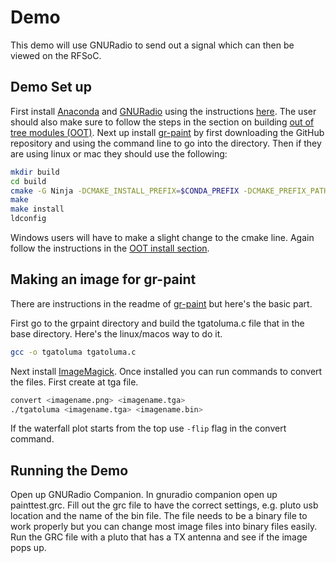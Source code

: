 # Demo

This demo will use GNURadio to send out a signal which can then be viewed on the RFSoC.

## Demo Set up

First install [Anaconda](https://docs.anaconda.com/anaconda/install/index.html) and [GNURadio](https://www.gnuradio.org/) using the instructions [here](https://wiki.gnuradio.org/index.php/CondaInstall). The user should also make sure to  follow the steps in the section on building [out of tree modules (OOT)](https://wiki.gnuradio.org/index.php/CondaInstall#Building_OOT_modules_to_use_with_conda-installed_GNU_Radio). Next up install [gr-paint](https://github.com/drmpeg/gr-paint) by first downloading the GitHub repository and using the command line to go into the directory. Then if they are using linux or mac they should use the following:

```bash
mkdir build
cd build
cmake -G Ninja -DCMAKE_INSTALL_PREFIX=$CONDA_PREFIX -DCMAKE_PREFIX_PATH=$CONDA_PREFIX -DLIB_SUFFIX="" ..
make
make install
ldconfig
```

Windows users will have to make a slight change to the cmake line. Again follow the instructions in the [OOT install section](https://wiki.gnuradio.org/index.php/CondaInstall#Building_OOT_modules_to_use_with_conda-installed_GNU_Radio).

## Making an image for gr-paint

There are instructions in the readme of [gr-paint](https://github.com/drmpeg/gr-paint) but here's the basic part.

First go to the grpaint directory and build the tgatoluma.c file that in the base directory. Here's the linux/macos way to do it.

```bash
gcc -o tgatoluma tgatoluma.c
```

Next install [ImageMagick](https://imagemagick.org/script/index.php). Once installed you can run commands to convert the files. First create at tga file.

```bash
convert <imagename.png> <imagename.tga>
./tgatoluma <imagename.tga> <imagename.bin>
```

If the waterfall plot starts from the top use `-flip` flag in the convert command.



## Running the Demo

Open up GNURadio Companion. In gnuradio companion open up painttest.grc. Fill out the grc file to have the correct settings, e.g. pluto usb location and the name of the bin file. The file needs to be a binary file to work properly but you can change most image files into binary files easily. Run the GRC file with a pluto that has a TX antenna and see if the image pops up.

